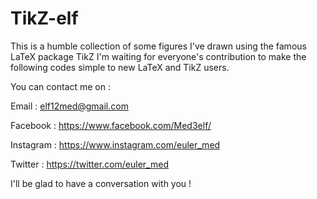 # TikZ-elf
This is a humble collection of some figures I've drawn using the famous LaTeX package TikZ 
I'm waiting for everyone's contribution to make the following codes simple to new LaTeX and TikZ users. 

You can contact me on : 

Email : elf12med@gmail.com

Facebook : https://www.facebook.com/Med3elf/

Instagram : https://www.instagram.com/euler_med

Twitter : https://twitter.com/euler_med

I'll be glad to have a conversation with you !
